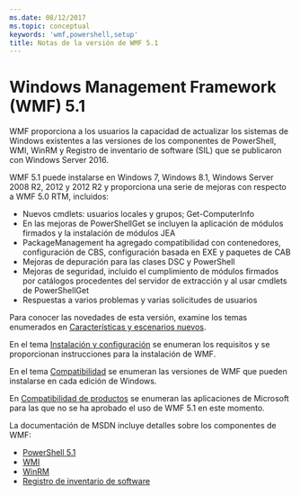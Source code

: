 ```yaml
---
ms.date: 08/12/2017
ms.topic: conceptual
keywords: 'wmf,powershell,setup'
title: Notas de la versión de WMF 5.1
---
```


# <a name="windows-management-framework-wmf-51"></a>Windows Management Framework (WMF) 5.1

WMF proporciona a los usuarios la capacidad de actualizar los sistemas de Windows existentes a las versiones de los componentes de PowerShell, WMI, WinRM y Registro de inventario de software (SIL) que se publicaron con Windows Server 2016.

WMF 5.1 puede instalarse en Windows 7, Windows 8.1, Windows Server 2008 R2, 2012 y 2012 R2 y proporciona una serie de mejoras con respecto a WMF 5.0 RTM, incluidos:

- Nuevos cmdlets: usuarios locales y grupos; Get-ComputerInfo
- En las mejoras de PowerShellGet se incluyen la aplicación de módulos firmados y la instalación de módulos JEA
- PackageManagement ha agregado compatibilidad con contenedores, configuración de CBS, configuración basada en EXE y paquetes de CAB
- Mejoras de depuración para las clases DSC y PowerShell
- Mejoras de seguridad, incluido el cumplimiento de módulos firmados por catálogos procedentes del servidor de extracción y al usar cmdlets de PowerShellGet
- Respuestas a varios problemas y varias solicitudes de usuarios

Para conocer las novedades de esta versión, examine los temas enumerados en [Características y escenarios nuevos](https://docs.microsoft.com/powershell/wmf/5.1/scenarios-features).

En el tema [Instalación y configuración](https://docs.microsoft.com/powershell/wmf/5.1/install-configure) se enumeran los requisitos y se proporcionan instrucciones para la instalación de WMF.

En el tema [Compatibilidad](https://docs.microsoft.com/powershell/wmf/5.1/compatibility) se enumeran las versiones de WMF que pueden instalarse en cada edición de Windows.

En [Compatibilidad de productos](https://docs.microsoft.com/powershell/wmf/5.1/productincompat) se enumeran las aplicaciones de Microsoft para las que no se ha aprobado el uso de WMF 5.1 en este momento.

La documentación de MSDN incluye detalles sobre los componentes de WMF:

- [PowerShell 5.1](https://docs.microsoft.com/powershell/)
- [WMI](https://msdn.microsoft.com/library/jj152383(v=vs.85).aspx)
- [WinRM](https://msdn.microsoft.com/library/aa384426(v=vs.85).aspx)
- [Registro de inventario de software](https://technet.microsoft.com/library/dn383584(v=ws.11).aspx)
